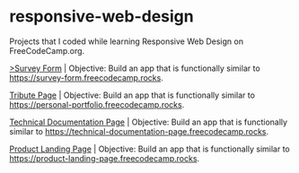 # responsive-web-design
Projects that I coded while learning Responsive Web Design on FreeCodeCamp.org.

<a href="https://laurnen.github.io/responsive-web-design/survey-form/index.html" target="_blank">>Survey Form</a> | Objective: Build an app that is functionally similar to <a href="https://survey-form.freecodecamp.rocks" target="_blank">https://survey-form.freecodecamp.rocks</a>.

<a href="https://laurnen.github.io/responsive-web-design/tribute-page/index.html" target="_blank">Tribute Page</a> | Objective: Build an app that is functionally similar to <a href="https://personal-portfolio.freecodecamp.rocks" target="_blank">https://personal-portfolio.freecodecamp.rocks</a>.

<a href="https://laurnen.github.io/responsive-web-design/technical-documentation-page/index.html" target="_blank">Technical Documentation Page</a> | Objective: Build an app that is functionally similar to <a href="https://technical-documentation-page.freecodecamp.rocks" target="_blank">https://technical-documentation-page.freecodecamp.rocks</a>.

<a href="https://laurnen.github.io/responsive-web-design/product-landing-page/index.html" target="_blank">Product Landing Page</a> | Objective: Build an app that is functionally similar to <a href="https://product-landing-page.freecodecamp.rocks" target="_blank">https://product-landing-page.freecodecamp.rocks</a>. 
